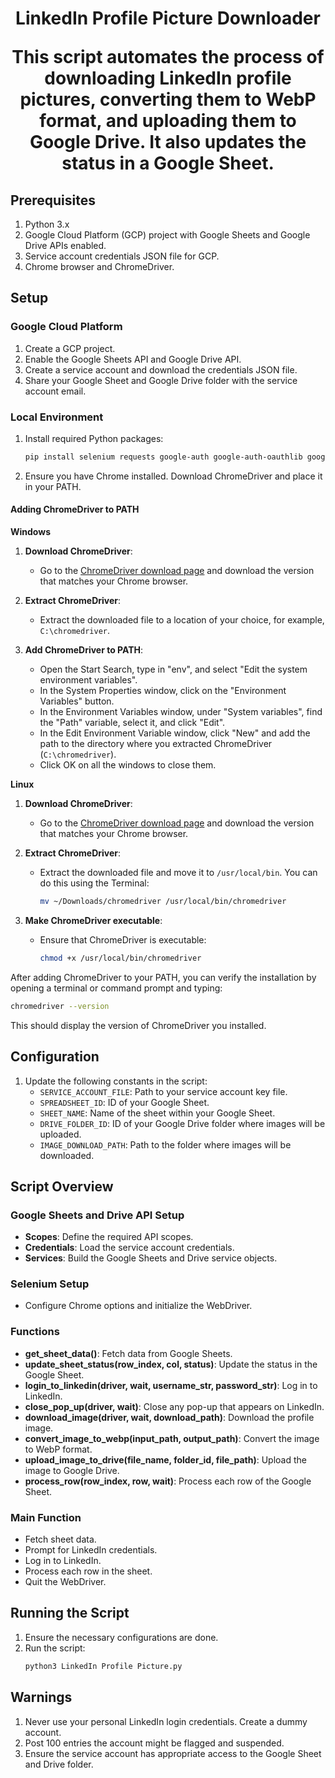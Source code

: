 
<h1 align="center">LinkedIn Profile Picture Downloader</h>

<p align="justified">This script automates the process of downloading LinkedIn profile pictures, converting them to WebP format, and uploading them to Google Drive. It also updates the status in a Google Sheet.</p>

## Prerequisites

1. Python 3.x
2. Google Cloud Platform (GCP) project with Google Sheets and Google Drive APIs enabled.
3. Service account credentials JSON file for GCP.
4. Chrome browser and ChromeDriver.

## Setup

### Google Cloud Platform

1. Create a GCP project.
2. Enable the Google Sheets API and Google Drive API.
3. Create a service account and download the credentials JSON file.
4. Share your Google Sheet and Google Drive folder with the service account email.

### Local Environment

1. Install required Python packages:
    ```bash
    pip install selenium requests google-auth google-auth-oauthlib google-auth-httplib2 google-api-python-client pillow webdriver-manager
    ```

2. Ensure you have Chrome installed. Download ChromeDriver and place it in your PATH.

#### Adding ChromeDriver to PATH

**Windows**

1. **Download ChromeDriver**:
   - Go to the [ChromeDriver download page](https://sites.google.com/a/chromium.org/chromedriver/downloads) and download the version that matches your Chrome browser.

2. **Extract ChromeDriver**:
   - Extract the downloaded file to a location of your choice, for example, `C:\chromedriver`.

3. **Add ChromeDriver to PATH**:
   - Open the Start Search, type in "env", and select "Edit the system environment variables".
   - In the System Properties window, click on the "Environment Variables" button.
   - In the Environment Variables window, under "System variables", find the "Path" variable, select it, and click "Edit".
   - In the Edit Environment Variable window, click "New" and add the path to the directory where you extracted ChromeDriver (`C:\chromedriver`).
   - Click OK on all the windows to close them.

**Linux**

1. **Download ChromeDriver**:
   - Go to the [ChromeDriver download page](https://sites.google.com/a/chromium.org/chromedriver/downloads) and download the version that matches your Chrome browser.

2. **Extract ChromeDriver**:
   - Extract the downloaded file and move it to `/usr/local/bin`. You can do this using the Terminal:
     ```bash
     mv ~/Downloads/chromedriver /usr/local/bin/chromedriver
     ```

3. **Make ChromeDriver executable**:
   - Ensure that ChromeDriver is executable:
     ```bash
     chmod +x /usr/local/bin/chromedriver
     ```

After adding ChromeDriver to your PATH, you can verify the installation by opening a terminal or command prompt and typing:
```bash
chromedriver --version
```
This should display the version of ChromeDriver you installed.

## Configuration

1. Update the following constants in the script:
    - `SERVICE_ACCOUNT_FILE`: Path to your service account key file.
    - `SPREADSHEET_ID`: ID of your Google Sheet.
    - `SHEET_NAME`: Name of the sheet within your Google Sheet.
    - `DRIVE_FOLDER_ID`: ID of your Google Drive folder where images will be uploaded.
    - `IMAGE_DOWNLOAD_PATH`: Path to the folder where images will be downloaded.

## Script Overview

### Google Sheets and Drive API Setup

- **Scopes**: Define the required API scopes.
- **Credentials**: Load the service account credentials.
- **Services**: Build the Google Sheets and Drive service objects.

### Selenium Setup

- Configure Chrome options and initialize the WebDriver.

### Functions

- **get_sheet_data()**: Fetch data from Google Sheets.
- **update_sheet_status(row_index, col, status)**: Update the status in the Google Sheet.
- **login_to_linkedin(driver, wait, username_str, password_str)**: Log in to LinkedIn.
- **close_pop_up(driver, wait)**: Close any pop-up that appears on LinkedIn.
- **download_image(driver, wait, download_path)**: Download the profile image.
- **convert_image_to_webp(input_path, output_path)**: Convert the image to WebP format.
- **upload_image_to_drive(file_name, folder_id, file_path)**: Upload the image to Google Drive.
- **process_row(row_index, row, wait)**: Process each row of the Google Sheet.

### Main Function

- Fetch sheet data.
- Prompt for LinkedIn credentials.
- Log in to LinkedIn.
- Process each row in the sheet.
- Quit the WebDriver.

## Running the Script

1. Ensure the necessary configurations are done.
2. Run the script:
    ```bash
    python3 LinkedIn Profile Picture.py
    ```

## Warnings

1. Never use your personal LinkedIn login credentials. Create a dummy account.
2. Post 100 entries the account might be flagged and suspended.
3. Ensure the service account has appropriate access to the Google Sheet and Drive folder.
